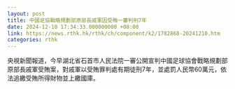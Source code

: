 ```yaml
---
layout: post
title: 中國足協戰略規劃部原部長戚軍因受賄一審判刑7年
date: 2024-12-10 17:34:33.000000000 +08:00
link: https://news.rthk.hk/rthk/ch/component/k2/1782868-20241210.htm
categories: rthk
---
```


央視新聞報道，今早湖北省石首市人民法院一審公開宣判中國足球協會戰略規劃部原部長戚軍受賄案，對戚軍以受賄罪判處有期徒刑7年，並處罰人民幣60萬元，依法追繳受賄所得財物並上繳國庫。

